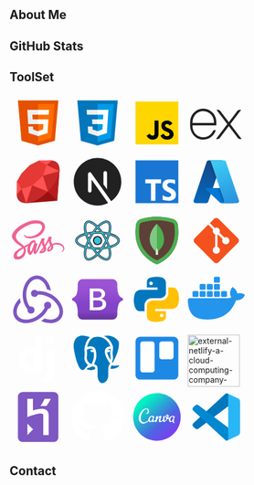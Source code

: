 
## About Me

## GitHub Stats

## ToolSet
<svg xmlns="http://www.w3.org/2000/svg" x="0px" y="0px" width="100" height="100" viewBox="0 0 48 48">
<path fill="#E65100" d="M41,5H7l3,34l14,4l14-4L41,5L41,5z"></path><path fill="#FF6D00" d="M24 8L24 39.9 35.2 36.7 37.7 8z"></path><path fill="#FFF" d="M24,25v-4h8.6l-0.7,11.5L24,35.1v-4.2l4.1-1.4l0.3-4.5H24z M32.9,17l0.3-4H24v4H32.9z"></path><path fill="#EEE" d="M24,30.9v4.2l-7.9-2.6L15.7,27h4l0.2,2.5L24,30.9z M19.1,17H24v-4h-9.1l0.7,12H24v-4h-4.6L19.1,17z"></path>
</svg>
<svg xmlns="http://www.w3.org/2000/svg" x="0px" y="0px" width="100" height="100" viewBox="0 0 48 48">
<path fill="#0277BD" d="M41,5H7l3,34l14,4l14-4L41,5L41,5z"></path><path fill="#039BE5" d="M24 8L24 39.9 35.2 36.7 37.7 8z"></path><path fill="#FFF" d="M33.1 13L24 13 24 17 28.9 17 28.6 21 24 21 24 25 28.4 25 28.1 29.5 24 30.9 24 35.1 31.9 32.5 32.6 21 32.6 21z"></path><path fill="#EEE" d="M24,13v4h-8.9l-0.3-4H24z M19.4,21l0.2,4H24v-4H19.4z M19.8,27h-4l0.3,5.5l7.9,2.6v-4.2l-4.1-1.4L19.8,27z"></path>
</svg>
<svg xmlns="http://www.w3.org/2000/svg" x="0px" y="0px" width="100" height="100" viewBox="0 0 48 48">
<path fill="#ffd600" d="M6,42V6h36v36H6z"></path><path fill="#000001" d="M29.538 32.947c.692 1.124 1.444 2.201 3.037 2.201 1.338 0 2.04-.665 2.04-1.585 0-1.101-.726-1.492-2.198-2.133l-.807-.344c-2.329-.988-3.878-2.226-3.878-4.841 0-2.41 1.845-4.244 4.728-4.244 2.053 0 3.528.711 4.592 2.573l-2.514 1.607c-.553-.988-1.151-1.377-2.078-1.377-.946 0-1.545.597-1.545 1.377 0 .964.6 1.354 1.985 1.951l.807.344C36.452 29.645 38 30.839 38 33.523 38 36.415 35.716 38 32.65 38c-2.999 0-4.702-1.505-5.65-3.368L29.538 32.947zM17.952 33.029c.506.906 1.275 1.603 2.381 1.603 1.058 0 1.667-.418 1.667-2.043V22h3.333v11.101c0 3.367-1.953 4.899-4.805 4.899-2.577 0-4.437-1.746-5.195-3.368L17.952 33.029z"></path>
</svg>
<svg xmlns="http://www.w3.org/2000/svg" x="0px" y="0px" width="100" height="100" viewBox="0 0 48 48">
<path fill="#212121" d="M23.697,37.56h1.18c0.84,0,1.631-0.392,2.139-1.061l7.485-9.847l7.485,9.847	c0.508,0.668,1.299,1.061,2.139,1.061h1.18L35.756,25l9.121-12h-1.18c-0.84,0-1.631,0.392-2.139,1.061L34.5,23.347l-7.059-9.287	C26.933,13.392,26.142,13,25.302,13h-1.18l9.121,12L23.697,37.56z"></path><path fill="#212121" d="M24,26v-3c0-6.675-5.945-11.961-12.829-10.852C5.812,13.011,2,17.857,2,23.284L2,24v2v0.142	c0,6.553,4.777,11.786,10.868,11.858c5.092,0.06,9.389-3.344,10.707-7.999h-1.028c-0.62,0-1.182,0.355-1.451,0.913	c-1.739,3.595-5.789,5.862-10.228,4.842C6.776,34.815,4,30.981,4,26.783V26H24z M4,23.71c0-4.708,2.804-8.557,6.924-9.478	C16.798,12.92,22,17.352,22,23v1H4V23.71z"></path>
</svg>
<svg xmlns="http://www.w3.org/2000/svg" x="0px" y="0px" width="100" height="100" viewBox="0 0 48 48">
<path fill="#9B1010" d="M42 14L40 40 14 42z"></path><path fill="#B71C1C" d="M28 28L40 40 42 14z"></path><path fill="#C62828" d="M24 12.336A22.621 11.664 0 1 0 24 35.664A22.621 11.664 0 1 0 24 12.336Z" transform="rotate(-45.001 24 24)"></path><path fill="#E53935" d="M10 17L17 10 25 6 31 10 28 19 19 27 10 30 6 24z"></path><path fill="#FF5252" d="M31,10l-6-4h11L31,10z M42,15l-11-5l-3,9L42,15z M19,27l13.235,5.235L28,19L19,27z M10,30l4,12l5-15L10,30z M6,24v11l4-5L6,24z"></path>
</svg>
<svg xmlns="http://www.w3.org/2000/svg" x="0px" y="0px" width="100" height="100" viewBox="0 0 48 48">
<path fill="#212121" d="M18.974,31.5c0,0.828-0.671,1.5-1.5,1.5s-1.5-0.672-1.5-1.5v-14c0-0.653,0.423-1.231,1.045-1.43 c0.625-0.198,1.302,0.03,1.679,0.563l16.777,23.704C40.617,36.709,44,30.735,44,24c0-11-9-20-20-20S4,13,4,24s9,20,20,20 c3.192,0,6.206-0.777,8.89-2.122L18.974,22.216V31.5z M28.974,16.5c0-0.828,0.671-1.5,1.5-1.5s1.5,0.672,1.5,1.5v13.84l-3-4.227 V16.5z"></path>
</svg>
<svg xmlns="http://www.w3.org/2000/svg" x="0px" y="0px" width="100" height="100" viewBox="0 0 48 48">
<rect width="36" height="36" x="6" y="6" fill="#1976d2"></rect><polygon fill="#fff" points="27.49,22 14.227,22 14.227,25.264 18.984,25.264 18.984,40 22.753,40 22.753,25.264 27.49,25.264"></polygon><path fill="#fff" d="M39.194,26.084c0,0-1.787-1.192-3.807-1.192s-2.747,0.96-2.747,1.986 c0,2.648,7.381,2.383,7.381,7.712c0,8.209-11.254,4.568-11.254,4.568V35.22c0,0,2.152,1.622,4.733,1.622s2.483-1.688,2.483-1.92 c0-2.449-7.315-2.449-7.315-7.878c0-7.381,10.658-4.469,10.658-4.469L39.194,26.084z"></path>
</svg>
<svg xmlns="http://www.w3.org/2000/svg" x="0px" y="0px" width="100" height="100" viewBox="0 0 48 48">
<linearGradient id="k8yl7~hDat~FaoWq8WjN6a_VLKafOkk3sBX_gr1" x1="-1254.397" x2="-1261.911" y1="877.268" y2="899.466" gradientTransform="translate(1981.75 -1362.063) scale(1.5625)" gradientUnits="userSpaceOnUse"><stop offset="0" stop-color="#114a8b"></stop><stop offset="1" stop-color="#0669bc"></stop></linearGradient><path fill="url(#k8yl7~hDat~FaoWq8WjN6a_VLKafOkk3sBX_gr1)" d="M17.634,6h11.305L17.203,40.773c-0.247,0.733-0.934,1.226-1.708,1.226H6.697 c-0.994,0-1.8-0.806-1.8-1.8c0-0.196,0.032-0.39,0.094-0.576L15.926,7.227C16.173,6.494,16.86,6,17.634,6L17.634,6z"></path><path fill="#0078d4" d="M34.062,29.324H16.135c-0.458-0.001-0.83,0.371-0.831,0.829c0,0.231,0.095,0.451,0.264,0.608 l11.52,10.752C27.423,41.826,27.865,42,28.324,42h10.151L34.062,29.324z"></path><linearGradient id="k8yl7~hDat~FaoWq8WjN6b_VLKafOkk3sBX_gr2" x1="-1252.05" x2="-1253.788" y1="887.612" y2="888.2" gradientTransform="translate(1981.75 -1362.063) scale(1.5625)" gradientUnits="userSpaceOnUse"><stop offset="0" stop-opacity=".3"></stop><stop offset=".071" stop-opacity=".2"></stop><stop offset=".321" stop-opacity=".1"></stop><stop offset=".623" stop-opacity=".05"></stop><stop offset="1" stop-opacity="0"></stop></linearGradient><path fill="url(#k8yl7~hDat~FaoWq8WjN6b_VLKafOkk3sBX_gr2)" d="M17.634,6c-0.783-0.003-1.476,0.504-1.712,1.25L5.005,39.595 c-0.335,0.934,0.151,1.964,1.085,2.299C6.286,41.964,6.493,42,6.702,42h9.026c0.684-0.122,1.25-0.603,1.481-1.259l2.177-6.416 l7.776,7.253c0.326,0.27,0.735,0.419,1.158,0.422h10.114l-4.436-12.676l-12.931,0.003L28.98,6H17.634z"></path><linearGradient id="k8yl7~hDat~FaoWq8WjN6c_VLKafOkk3sBX_gr3" x1="-1252.952" x2="-1244.704" y1="876.6" y2="898.575" gradientTransform="translate(1981.75 -1362.063) scale(1.5625)" gradientUnits="userSpaceOnUse"><stop offset="0" stop-color="#3ccbf4"></stop><stop offset="1" stop-color="#2892df"></stop></linearGradient><path fill="url(#k8yl7~hDat~FaoWq8WjN6c_VLKafOkk3sBX_gr3)" d="M32.074,7.225C31.827,6.493,31.141,6,30.368,6h-12.6c0.772,0,1.459,0.493,1.705,1.224 l10.935,32.399c0.318,0.942-0.188,1.963-1.13,2.281C29.093,41.968,28.899,42,28.703,42h12.6c0.994,0,1.8-0.806,1.8-1.801 c0-0.196-0.032-0.39-0.095-0.575L32.074,7.225z"></path>
</svg>
<svg xmlns="http://www.w3.org/2000/svg" x="0px" y="0px" width="100" height="100" viewBox="0 0 48 48">
<path fill="#f06292" d="M39.867,25.956c-1.538,0.008-2.87,0.377-3.986,0.928c-0.408-0.815-0.822-1.532-0.891-2.065	c-0.081-0.622-0.175-0.994-0.077-1.735c0.098-0.741,0.527-1.791,0.521-1.87c-0.006-0.079-0.096-0.456-0.983-0.463	c-0.887-0.006-1.646,0.171-1.735,0.405c-0.089,0.234-0.26,0.761-0.366,1.311c-0.155,0.804-1.771,3.673-2.688,5.173	c-0.3-0.586-0.555-1.102-0.608-1.51c-0.081-0.622-0.175-0.994-0.077-1.735c0.098-0.741,0.527-1.791,0.521-1.87	c-0.006-0.079-0.096-0.456-0.983-0.463c-0.887-0.006-1.646,0.171-1.735,0.405c-0.089,0.234-0.185,0.781-0.366,1.311	c-0.182,0.529-2.329,5.314-2.892,6.555c-0.287,0.632-0.536,1.14-0.712,1.486c-0.001-0.001-0.001-0.002-0.001-0.002	s-0.011,0.023-0.029,0.062c-0.151,0.295-0.24,0.458-0.24,0.458s0.001,0.002,0.003,0.006c-0.12,0.217-0.248,0.418-0.311,0.418	c-0.044,0-0.133-0.577,0.019-1.369c0.32-1.66,1.087-4.248,1.08-4.338c-0.004-0.046,0.143-0.497-0.501-0.733	c-0.626-0.229-0.849,0.153-0.906,0.154c-0.055,0.001-0.096,0.135-0.096,0.135s0.697-2.911-1.33-2.911	c-1.268,0-3.024,1.387-3.889,2.644c-0.546,0.298-1.715,0.936-2.954,1.617c-0.476,0.262-0.962,0.529-1.423,0.783	c-0.031-0.035-0.063-0.069-0.095-0.104c-2.459-2.623-7.003-4.478-6.811-8.005c0.07-1.282,0.516-4.658,8.733-8.752	c6.731-3.354,12.12-2.431,13.051-0.386c1.33,2.923-2.88,8.354-9.87,9.138c-2.663,0.299-4.066-0.734-4.415-1.118	c-0.367-0.405-0.422-0.423-0.559-0.347c-0.223,0.124-0.082,0.481,0,0.694c0.209,0.543,1.065,1.506,2.525,1.986	c1.285,0.422,4.412,0.653,8.193-0.81c4.236-1.638,7.543-6.196,6.571-10.005c-0.988-3.874-7.412-5.148-13.492-2.988	C12.44,9.332,8.523,11.35,5.706,13.984c-3.349,3.132-3.883,5.859-3.663,6.998c0.782,4.048,6.361,6.684,8.595,8.637	c-0.11,0.061-0.214,0.118-0.308,0.17c-1.12,0.554-5.373,2.78-6.437,5.131c-1.207,2.667,0.192,4.581,1.118,4.839	c2.869,0.798,5.813-0.638,7.396-2.998c1.582-2.359,1.389-5.432,0.663-6.834c-0.009-0.017-0.019-0.034-0.028-0.052	c0.289-0.171,0.584-0.345,0.876-0.517c0.57-0.335,1.13-0.647,1.615-0.911c-0.272,0.744-0.471,1.637-0.574,2.926	c-0.122,1.514,0.499,3.471,1.311,4.241c0.358,0.339,0.788,0.347,1.06,0.347c0.945,0,1.376-0.786,1.851-1.716	c0.582-1.14,1.099-2.468,1.099-2.468s-0.648,3.586,1.118,3.586c0.644,0,1.291-0.835,1.58-1.26c0.001,0.005,0.001,0.007,0.001,0.007	s0.017-0.028,0.05-0.083c0.067-0.102,0.105-0.167,0.105-0.167s0.001-0.007,0.003-0.019c0.259-0.449,0.833-1.473,1.693-3.162	c1.112-2.182,2.178-4.916,2.178-4.916s0.099,0.668,0.424,1.774c0.191,0.65,0.597,1.369,0.918,2.059	c-0.258,0.358-0.416,0.563-0.416,0.563s0.001,0.004,0.004,0.011c-0.206,0.274-0.437,0.569-0.679,0.857	c-0.878,1.045-1.923,2.239-2.063,2.583c-0.165,0.406-0.126,0.704,0.193,0.945c0.233,0.175,0.647,0.203,1.08,0.174	c0.789-0.053,1.343-0.249,1.617-0.368c0.427-0.151,0.924-0.388,1.39-0.731c0.861-0.633,1.38-1.538,1.33-2.738	c-0.028-0.661-0.238-1.316-0.505-1.934c0.078-0.112,0.156-0.226,0.235-0.34c1.357-1.984,2.41-4.164,2.41-4.164	s0.099,0.668,0.424,1.774c0.164,0.559,0.489,1.17,0.781,1.768c-1.276,1.037-2.067,2.242-2.342,3.032	c-0.508,1.462-0.11,2.124,0.636,2.275c0.338,0.068,0.816-0.087,1.175-0.239c0.447-0.148,0.984-0.395,1.486-0.764	c0.861-0.633,1.689-1.519,1.639-2.718c-0.023-0.546-0.171-1.088-0.372-1.608c1.082-0.451,2.482-0.701,4.266-0.493	c3.827,0.447,4.577,2.836,4.434,3.836c-0.144,1-0.946,1.55-1.215,1.716c-0.268,0.166-0.35,0.224-0.328,0.347	c0.033,0.179,0.157,0.173,0.386,0.134c0.315-0.053,2.009-0.813,2.082-2.659C46.089,28.509,43.844,25.935,39.867,25.956z M10.37,35.9	c-1.268,1.383-3.038,1.905-3.798,1.465c-0.82-0.475-0.495-2.511,1.06-3.979c0.948-0.894,2.172-1.718,2.984-2.225	c0.185-0.111,0.456-0.274,0.786-0.472c0.055-0.031,0.086-0.048,0.086-0.048l-0.001-0.002c0.064-0.038,0.129-0.077,0.196-0.118	C12.25,32.61,11.701,34.449,10.37,35.9z M19.605,29.623c-0.441,1.076-1.365,3.83-1.928,3.682c-0.483-0.127-0.777-2.22-0.096-4.28	c0.342-1.037,1.074-2.276,1.504-2.757c0.692-0.774,1.454-1.027,1.639-0.713C20.959,25.955,19.882,28.948,19.605,29.623z M27.234,33.263c-0.187,0.098-0.359,0.159-0.438,0.112c-0.059-0.035,0.077-0.164,0.077-0.164s0.954-1.027,1.33-1.494	c0.219-0.272,0.472-0.595,0.748-0.955c0.002,0.036,0.003,0.072,0.003,0.107C28.952,32.099,27.764,32.929,27.234,33.263z M33.111,31.923c-0.14-0.099-0.116-0.42,0.343-1.421c0.18-0.393,0.592-1.054,1.306-1.686c0.083,0.26,0.133,0.509,0.132,0.741	C34.883,31.105,33.779,31.683,33.111,31.923z"></path>
</svg>
<svg xmlns="http://www.w3.org/2000/svg" x="0px" y="0px" width="100" height="100" viewBox="0 0 100 100">
<circle cx="50" cy="50" r="7" fill="#39c1d7"></circle><path fill="#1f212b" d="M50,58c-4.411,0-8-3.589-8-8s3.589-8,8-8s8,3.589,8,8S54.411,58,50,58z M50,44c-3.309,0-6,2.691-6,6	s2.691,6,6,6s6-2.691,6-6S53.309,44,50,44z"></path><path fill="#39c1d7" d="M88.5,50c0-5.376-6.474-10.029-16.518-12.798c2.582-10.096,1.787-18.035-2.827-20.729	c-1.82-1.063-4.028-1.257-6.562-0.579C58.775,16.916,54.4,19.904,50,24.293c-4.4-4.389-8.775-7.376-12.593-8.399	c-2.534-0.679-4.742-0.484-6.562,0.579c-4.614,2.694-5.409,10.632-2.827,20.729C17.974,39.971,11.5,44.624,11.5,50	s6.474,10.029,16.518,12.799c-2.582,10.096-1.787,18.035,2.827,20.729c1.112,0.649,2.368,0.976,3.756,0.975	c0.883,0,1.82-0.132,2.806-0.396c3.818-1.023,8.193-4.01,12.593-8.399c4.4,4.389,8.775,7.376,12.593,8.399	c0.986,0.264,1.923,0.396,2.806,0.396c1.388,0,2.644-0.325,3.756-0.975c4.614-2.694,5.408-10.633,2.827-20.729	C82.026,60.029,88.5,55.376,88.5,50z M63.369,18.791c0.725-0.193,1.397-0.291,2.016-0.291c0.86,0,1.616,0.188,2.257,0.563	c3.092,1.806,3.723,8.42,1.42,17.411c-3.173-0.714-6.635-1.251-10.314-1.583c-2.159-3.113-4.405-5.947-6.668-8.429	C56.098,22.435,60.04,19.683,63.369,18.791z M60.755,56.299c-1.179,2.066-2.42,4.045-3.693,5.939C54.802,62.407,52.446,62.5,50,62.5	s-4.802-0.093-7.061-0.262c-1.273-1.894-2.514-3.873-3.693-5.939c-1.219-2.136-2.313-4.24-3.293-6.298	c0.98-2.058,2.074-4.162,3.293-6.299c1.18-2.067,2.42-4.046,3.694-5.94C45.199,37.593,47.554,37.5,50,37.5s4.801,0.093,7.061,0.262	c1.273,1.894,2.514,3.874,3.694,5.94c1.219,2.136,2.313,4.24,3.293,6.299C63.068,52.059,61.974,54.163,60.755,56.299z M65.644,53.545c1.041,2.461,1.901,4.83,2.597,7.082c-2.275,0.507-4.731,0.93-7.354,1.243c0.842-1.326,1.672-2.682,2.473-4.085	C64.171,56.366,64.928,54.951,65.644,53.545z M50,71.357c-1.636-1.809-3.269-3.812-4.864-5.979C46.728,65.455,48.348,65.5,50,65.5	s3.272-0.045,4.864-0.122C53.269,67.544,51.636,69.547,50,71.357z M39.112,61.87c-2.622-0.313-5.079-0.736-7.354-1.243	c0.696-2.252,1.556-4.622,2.597-7.082c0.716,1.406,1.474,2.821,2.284,4.24C37.441,59.189,38.27,60.545,39.112,61.87z M34.356,46.456	c-1.041-2.461-1.902-4.831-2.597-7.084c2.275-0.507,4.732-0.93,7.355-1.243c-0.843,1.326-1.672,2.683-2.473,4.086	C35.829,43.635,35.072,45.05,34.356,46.456z M50,28.644c1.636,1.809,3.269,3.812,4.864,5.979C53.272,34.545,51.652,34.5,50,34.5	s-3.272,0.045-4.864,0.122C46.731,32.456,48.364,30.453,50,28.644z M63.36,42.216c-0.801-1.404-1.631-2.76-2.473-4.086	c2.623,0.313,5.079,0.736,7.355,1.243c-0.696,2.253-1.556,4.622-2.597,7.084C64.928,45.05,64.171,43.635,63.36,42.216z M32.358,19.063C33,18.688,33.754,18.5,34.615,18.5c0.618,0,1.292,0.098,2.016,0.291c3.329,0.892,7.271,3.643,11.289,7.67	c-2.263,2.482-4.509,5.317-6.668,8.429c-3.679,0.332-7.142,0.869-10.314,1.583C28.635,27.482,29.266,20.868,32.358,19.063z M14.5,50	c0-3.596,5.401-7.44,14.335-9.901c0.969,3.159,2.241,6.486,3.806,9.901c-1.565,3.415-2.837,6.742-3.806,9.901	C19.901,57.44,14.5,53.596,14.5,50z M36.631,81.209c-1.733,0.462-3.17,0.371-4.273-0.271c-3.092-1.806-3.722-8.42-1.42-17.411	c3.172,0.714,6.635,1.251,10.313,1.583c2.159,3.113,4.405,5.947,6.668,8.43C43.902,77.566,39.96,80.317,36.631,81.209z M67.642,80.938c-1.103,0.644-2.539,0.734-4.273,0.271c-3.329-0.892-7.271-3.643-11.289-7.67c2.263-2.482,4.509-5.317,6.668-8.43	c3.679-0.332,7.141-0.869,10.313-1.583C71.365,72.518,70.734,79.132,67.642,80.938z M71.165,59.901	c-0.969-3.159-2.241-6.486-3.806-9.901c1.565-3.415,2.837-6.743,3.806-9.901C80.099,42.56,85.5,46.404,85.5,50	S80.099,57.44,71.165,59.901z"></path><path fill="#1f212b" d="M34.595,85.002c-1.471,0-2.817-0.351-4.001-1.043c-4.632-2.705-5.783-10.276-3.178-20.811	C16.975,60.179,11,55.4,11,50s5.975-10.179,16.415-13.148c-2.604-10.535-1.453-18.106,3.179-20.811	c1.938-1.134,4.273-1.346,6.943-0.63c3.718,0.996,8.02,3.82,12.463,8.179c4.444-4.359,8.746-7.183,12.463-8.179	c2.669-0.714,5.005-0.502,6.944,0.63c4.631,2.705,5.782,10.276,3.178,20.811C83.025,39.821,89,44.6,89,50	s-5.975,10.179-16.415,13.148c2.604,10.535,1.454,18.105-3.178,20.811c-1.927,1.125-4.286,1.342-6.943,0.63	c-3.719-0.996-8.021-3.82-12.464-8.178c-4.443,4.358-8.745,7.183-12.463,8.178c-1.023,0.274-2.011,0.413-2.936,0.413	C34.599,85.002,34.597,85.002,34.595,85.002z M34.604,15.999c-1.301,0-2.474,0.302-3.507,0.906	c-4.224,2.467-5.194,10.008-2.595,20.173c0.067,0.264-0.089,0.534-0.352,0.606C18.038,40.472,12,45.077,12,50	s6.038,9.528,16.151,12.316c0.263,0.072,0.419,0.342,0.352,0.606c-2.6,10.165-1.63,17.707,2.594,20.173	c1.03,0.601,2.207,0.906,3.498,0.906c0.002,0,0.004,0,0.006,0c0.838,0,1.738-0.127,2.677-0.378c3.647-0.977,7.925-3.836,12.369-8.27	c0.195-0.194,0.511-0.194,0.706,0c4.444,4.433,8.722,7.292,12.369,8.27c2.394,0.639,4.485,0.461,6.181-0.528	c4.224-2.467,5.194-10.008,2.594-20.173c-0.067-0.264,0.089-0.534,0.352-0.606C81.962,59.528,88,54.923,88,50	s-6.038-9.528-16.151-12.316c-0.263-0.072-0.419-0.342-0.352-0.606c2.599-10.165,1.629-17.707-2.595-20.173	c-1.699-0.993-3.779-1.17-6.181-0.528c-3.647,0.977-7.924,3.836-12.369,8.27c-0.195,0.194-0.511,0.194-0.706,0	c-4.445-4.434-8.722-7.293-12.369-8.27C36.336,16.125,35.444,15.999,34.604,15.999z M65.386,81.999	c-0.663,0-1.379-0.102-2.146-0.307c-3.331-0.893-7.312-3.589-11.514-7.8c-0.188-0.189-0.195-0.493-0.016-0.69	c2.265-2.484,4.494-5.303,6.627-8.378c0.084-0.122,0.218-0.2,0.366-0.213c3.612-0.326,7.06-0.855,10.249-1.573	c0.261-0.059,0.527,0.101,0.594,0.364c2.336,9.123,1.703,16.008-1.652,17.967l0,0C67.175,81.789,66.336,81.999,65.386,81.999z M52.771,73.521c3.951,3.894,7.653,6.381,10.727,7.205c1.599,0.427,2.909,0.353,3.892-0.22l0,0	c2.855-1.668,3.357-8.073,1.306-16.387c-3.028,0.659-6.277,1.152-9.67,1.467C57.01,68.478,54.908,71.144,52.771,73.521z M34.614,81.999c-0.95,0-1.789-0.21-2.508-0.629c-3.355-1.96-3.989-8.845-1.652-17.968c0.067-0.262,0.333-0.419,0.594-0.364	c3.188,0.718,6.636,1.247,10.249,1.573c0.147,0.013,0.282,0.091,0.366,0.213c2.133,3.075,4.362,5.894,6.627,8.378	c0.18,0.197,0.173,0.501-0.016,0.69c-4.202,4.21-8.183,6.907-11.513,7.8h0C35.993,81.896,35.276,81.999,34.614,81.999z M31.304,64.119c-2.051,8.313-1.549,14.719,1.306,16.387c0.982,0.572,2.292,0.647,3.892,0.22l0,0	c3.074-0.824,6.776-3.312,10.727-7.205c-2.136-2.377-4.238-5.043-6.254-7.935C37.582,65.271,34.332,64.778,31.304,64.119z M50,71.856c-0.141,0-0.276-0.06-0.371-0.165c-1.663-1.839-3.31-3.864-4.896-6.018c-0.114-0.155-0.129-0.363-0.038-0.533	c0.091-0.17,0.261-0.274,0.465-0.263c3.306,0.161,6.374,0.161,9.68,0c0.2-0.012,0.374,0.093,0.465,0.263	c0.091,0.17,0.077,0.377-0.038,0.533c-1.586,2.153-3.233,4.178-4.896,6.018C50.276,71.796,50.141,71.856,50,71.856z M46.167,65.924	c1.251,1.655,2.537,3.226,3.833,4.684c1.297-1.458,2.582-3.028,3.833-4.684C51.221,66.024,48.779,66.024,46.167,65.924z M50,63	c-2.369,0-4.757-0.088-7.099-0.263c-0.153-0.011-0.292-0.092-0.378-0.22c-1.337-1.989-2.586-3.998-3.712-5.97	c-1.18-2.068-2.294-4.198-3.31-6.332c-0.065-0.136-0.065-0.294,0-0.43c1.016-2.134,2.13-4.264,3.31-6.332	c1.125-1.97,2.374-3.979,3.713-5.971c0.085-0.127,0.225-0.208,0.378-0.22c4.684-0.35,9.513-0.35,14.196,0	c0.153,0.011,0.292,0.092,0.378,0.22c1.339,1.992,2.588,4.001,3.713,5.971c1.18,2.068,2.294,4.198,3.31,6.332	c0.065,0.136,0.065,0.294,0,0.43c-1.016,2.134-2.13,4.264-3.31,6.332l0,0c-1.126,1.972-2.375,3.981-3.712,5.97	c-0.085,0.127-0.225,0.208-0.378,0.22C54.757,62.912,52.369,63,50,63z M43.218,61.757c4.479,0.322,9.085,0.322,13.563,0	c1.273-1.903,2.463-3.822,3.539-5.707c1.128-1.977,2.195-4.011,3.173-6.05c-0.978-2.039-2.045-4.074-3.173-6.05	c-1.075-1.883-2.265-3.802-3.54-5.708c-4.479-0.322-9.084-0.322-13.563,0c-1.274,1.906-2.465,3.825-3.54,5.708	c-1.128,1.977-2.195,4.011-3.173,6.05c0.978,2.039,2.045,4.074,3.173,6.05C40.755,57.936,41.945,59.854,43.218,61.757z M60.888,62.371c-0.17,0-0.331-0.087-0.423-0.233c-0.103-0.164-0.102-0.372,0.001-0.535c0.928-1.461,1.733-2.791,2.46-4.065	c0.764-1.338,1.528-2.758,2.273-4.219c0.088-0.173,0.273-0.276,0.463-0.272c0.194,0.007,0.367,0.125,0.443,0.305	c1.015,2.399,1.894,4.798,2.614,7.129c0.042,0.133,0.025,0.278-0.045,0.398c-0.07,0.121-0.188,0.207-0.324,0.237	c-2.35,0.525-4.841,0.946-7.403,1.252C60.927,62.37,60.907,62.371,60.888,62.371z M65.596,54.731	c-0.594,1.138-1.198,2.245-1.801,3.302c-0.583,1.022-1.216,2.079-1.92,3.209c1.97-0.262,3.89-0.593,5.727-0.987	C67.025,58.441,66.353,56.59,65.596,54.731z M39.112,62.371c-0.02,0-0.04-0.001-0.06-0.003C36.491,62.061,34,61.64,31.65,61.115	c-0.136-0.03-0.253-0.116-0.324-0.237c-0.07-0.121-0.086-0.265-0.045-0.398c0.72-2.332,1.599-4.73,2.614-7.129	c0.076-0.179,0.249-0.298,0.443-0.305c0.182-0.019,0.375,0.099,0.463,0.272c0.745,1.461,1.509,2.881,2.273,4.219	c0.728,1.274,1.533,2.604,2.46,4.065c0.104,0.163,0.104,0.371,0.001,0.535C39.443,62.284,39.283,62.371,39.112,62.371z M32.399,60.255c1.837,0.394,3.757,0.725,5.727,0.987c-0.705-1.13-1.337-2.187-1.92-3.209c-0.604-1.057-1.207-2.165-1.801-3.302	C33.647,56.59,32.975,58.441,32.399,60.255z M71.165,60.401c-0.215,0-0.412-0.139-0.478-0.354c-0.975-3.179-2.248-6.489-3.782-9.838	c-0.061-0.132-0.061-0.285,0-0.417c1.534-3.349,2.807-6.66,3.783-9.84c0.08-0.259,0.354-0.404,0.611-0.335	C80.367,42.116,86,46.094,86,50s-5.634,7.884-14.703,10.383C71.253,60.395,71.208,60.401,71.165,60.401z M67.909,50	c1.436,3.155,2.643,6.277,3.589,9.288C79.717,56.945,85,53.322,85,50s-5.283-6.945-13.502-9.288	C70.551,43.724,69.344,46.846,67.909,50z M28.835,60.401c-0.044,0-0.088-0.006-0.133-0.018C19.634,57.884,14,53.906,14,50	s5.633-7.884,14.702-10.383c0.258-0.069,0.531,0.076,0.611,0.335c0.976,3.18,2.249,6.491,3.783,9.84	c0.061,0.132,0.061,0.284,0,0.417c-1.535,3.35-2.807,6.66-3.782,9.838C29.248,60.262,29.05,60.401,28.835,60.401z M28.502,40.712	C20.283,43.055,15,46.678,15,50s5.283,6.945,13.502,9.288c0.947-3.011,2.153-6.132,3.589-9.288	C30.656,46.846,29.449,43.724,28.502,40.712z M65.645,46.957c-0.188,0-0.36-0.105-0.446-0.273c-0.757-1.488-1.501-2.869-2.272-4.22	l0,0c-0.726-1.272-1.531-2.602-2.461-4.066c-0.104-0.163-0.104-0.371-0.001-0.535c0.103-0.163,0.287-0.253,0.483-0.23	c2.563,0.307,5.054,0.728,7.404,1.252c0.136,0.03,0.253,0.116,0.324,0.237c0.07,0.121,0.086,0.265,0.045,0.398	c-0.721,2.336-1.601,4.735-2.614,7.131c-0.076,0.179-0.249,0.298-0.443,0.305C65.656,46.957,65.65,46.957,65.645,46.957z M63.794,41.968c0.611,1.07,1.205,2.158,1.801,3.302c0.756-1.856,1.428-3.709,2.005-5.525c-1.837-0.394-3.757-0.725-5.728-0.987	C62.58,39.89,63.212,40.947,63.794,41.968L63.794,41.968z M34.355,46.957c-0.006,0-0.012,0-0.018,0	c-0.194-0.007-0.367-0.125-0.443-0.305c-1.013-2.396-1.893-4.795-2.614-7.131c-0.042-0.133-0.025-0.278,0.045-0.398	c0.07-0.121,0.188-0.207,0.324-0.237c2.35-0.525,4.841-0.946,7.404-1.252c0.195-0.02,0.38,0.067,0.483,0.23	c0.103,0.164,0.102,0.372-0.001,0.535c-0.93,1.464-1.735,2.794-2.461,4.066c-0.771,1.351-1.515,2.731-2.272,4.22	C34.715,46.852,34.543,46.957,34.355,46.957z M32.399,39.745c0.577,1.816,1.25,3.669,2.005,5.525	c0.597-1.144,1.19-2.232,1.801-3.302c0.583-1.021,1.215-2.078,1.921-3.21C36.156,39.02,34.236,39.351,32.399,39.745z M69.063,36.974	c-0.037,0-0.073-0.004-0.11-0.012c-3.188-0.718-6.637-1.247-10.25-1.573c-0.147-0.013-0.282-0.091-0.366-0.213	c-2.133-3.076-4.363-5.894-6.627-8.377c-0.18-0.197-0.173-0.501,0.016-0.69c4.201-4.21,8.183-6.908,11.514-7.8h0	c1.869-0.5,3.438-0.387,4.654,0.322c3.355,1.96,3.989,8.845,1.653,17.968C69.489,36.823,69.287,36.974,69.063,36.974z M59.025,34.414c3.393,0.315,6.643,0.808,9.671,1.467c2.051-8.313,1.549-14.719-1.307-16.387c-0.979-0.571-2.291-0.646-3.891-0.22	c-3.074,0.824-6.777,3.312-10.728,7.206C54.907,28.855,57.009,31.521,59.025,34.414z M30.937,36.974	c-0.224,0-0.426-0.151-0.484-0.376c-2.336-9.123-1.703-16.007,1.652-17.967c0,0,0,0,0.001,0c1.216-0.709,2.787-0.822,4.653-0.322	c3.332,0.893,7.313,3.59,11.514,7.8c0.188,0.189,0.195,0.493,0.016,0.69c-2.264,2.483-4.494,5.302-6.627,8.377	c-0.084,0.122-0.218,0.2-0.366,0.213c-3.612,0.326-7.061,0.855-10.25,1.573C31.01,36.97,30.974,36.974,30.937,36.974z M32.61,19.494	c-2.855,1.668-3.357,8.074-1.307,16.387c3.028-0.659,6.278-1.152,9.671-1.467c2.017-2.893,4.118-5.559,6.254-7.935	c-3.951-3.894-7.653-6.382-10.728-7.206C34.907,18.848,33.593,18.922,32.61,19.494L32.61,19.494z M54.864,35.122	c-0.008,0-0.016,0-0.024,0c-3.306-0.161-6.373-0.161-9.679,0c-0.206,0.005-0.374-0.094-0.465-0.263	c-0.091-0.17-0.077-0.377,0.038-0.533c1.587-2.155,3.234-4.18,4.896-6.018c0.19-0.209,0.552-0.209,0.742,0	c1.661,1.837,3.308,3.862,4.896,6.018c0.114,0.155,0.129,0.363,0.038,0.533C55.217,35.021,55.047,35.122,54.864,35.122z M50,34	c1.242,0,2.527,0.026,3.833,0.077c-1.252-1.657-2.538-3.228-3.833-4.684c-1.295,1.457-2.581,3.027-3.833,4.684	C47.473,34.026,48.758,34,50,34z"></path>
</svg>
<svg xmlns="http://www.w3.org/2000/svg" x="0px" y="0px" width="100" height="100" viewBox="0 0 48 48">
<path fill="#5d4037" d="M42,17.3C42,37.8,24,44,24,44S6,37.8,6,17.3c0-2.5,0.2-4.6,0.4-6.3c0.3-2.5,2-4.5,4.4-5.1 C13.9,5,18.8,4,24,4s10.1,1,13.3,1.9c2.4,0.6,4.1,2.7,4.4,5.1C41.8,12.7,42,14.9,42,17.3z"></path><path fill="#4caf50" d="M24,7c4.9,0,9.5,1,12.5,1.8c1.2,0.3,2,1.3,2.2,2.6c0.2,1.9,0.3,3.9,0.3,5.9c0,15.6-11.5,21.9-15,23.4 c-3.5-1.6-15-7.9-15-23.4c0-2,0.1-4,0.3-5.9c0.1-1.3,1-2.3,2.2-2.6C14.5,8,19.1,7,24,7 M24,4c-5.2,0-10.1,1-13.3,1.9 C8.4,6.5,6.6,8.6,6.4,11C6.2,12.7,6,14.9,6,17.3C6,37.8,24,44,24,44s18-6.2,18-26.7c0-2.5-0.2-4.6-0.4-6.3c-0.3-2.5-2-4.5-4.4-5.1 C34.1,5,29.2,4,24,4L24,4z"></path><path fill="#dcedc8" d="M23 28H25V36H23z"></path><path fill="#4caf50" d="M24,10c0,0-6,5-6,13c0,5.2,3.3,8.5,5,10l1-3l1,3c1.7-1.5,5-4.8,5-10C30,15,24,10,24,10z"></path><path fill="#81c784" d="M24,10c0,0-6,5-6,13c0,5.2,3.3,8.5,5,10l1-3V10z"></path>
</svg>
<svg xmlns="http://www.w3.org/2000/svg" x="0px" y="0px" width="100" height="100" viewBox="0 0 48 48">
<path fill="#F4511E" d="M42.2,22.1L25.9,5.8C25.4,5.3,24.7,5,24,5c0,0,0,0,0,0c-0.7,0-1.4,0.3-1.9,0.8l-3.5,3.5l4.1,4.1c0.4-0.2,0.8-0.3,1.3-0.3c1.7,0,3,1.3,3,3c0,0.5-0.1,0.9-0.3,1.3l4,4c0.4-0.2,0.8-0.3,1.3-0.3c1.7,0,3,1.3,3,3s-1.3,3-3,3c-1.7,0-3-1.3-3-3c0-0.5,0.1-0.9,0.3-1.3l-4-4c-0.1,0-0.2,0.1-0.3,0.1v10.4c1.2,0.4,2,1.5,2,2.8c0,1.7-1.3,3-3,3s-3-1.3-3-3c0-1.3,0.8-2.4,2-2.8V18.8c-1.2-0.4-2-1.5-2-2.8c0-0.5,0.1-0.9,0.3-1.3l-4.1-4.1L5.8,22.1C5.3,22.6,5,23.3,5,24c0,0.7,0.3,1.4,0.8,1.9l16.3,16.3c0,0,0,0,0,0c0.5,0.5,1.2,0.8,1.9,0.8s1.4-0.3,1.9-0.8l16.3-16.3c0.5-0.5,0.8-1.2,0.8-1.9C43,23.3,42.7,22.6,42.2,22.1z"></path>
</svg>
<svg xmlns="http://www.w3.org/2000/svg" x="0px" y="0px" width="100" height="100" viewBox="0 0 48 48">
<path fill="#7e57c2" d="M23,4c-6.617,0-12,7.27-12,16.205c0,4.834,1.582,9.169,4.078,12.136C15.03,32.554,15,32.773,15,33	c0,1.657,1.343,3,3,3s3-1.343,3-3s-1.343-3-3-3c-0.315,0-0.612,0.062-0.897,0.152C15.206,27.731,14,24.175,14,20.205	C14,12.924,18.037,7,23,7c3.837,0,7.111,3.547,8.404,8.518c1.122,0.346,2.237,0.782,3.33,1.308C33.579,9.508,28.759,4,23,4z"></path><path fill="#7e57c2" d="M35.507,20.084c-3.947-2.392-8.374-3.442-12.182-2.959C22.775,16.444,21.943,16,21,16	c-1.657,0-3,1.343-3,3s1.343,3,3,3c1.272,0,2.353-0.795,2.789-1.912c3.118-0.379,6.812,0.531,10.163,2.563	c6.403,3.881,9.67,10.569,7.282,14.911c-0.827,1.504-2.286,2.572-4.218,3.09c-2.286,0.611-5.007,0.394-7.727-0.528	c-0.839,0.772-1.749,1.498-2.725,2.168c2.552,1.117,5.196,1.704,7.669,1.704c1.24,0,2.438-0.147,3.559-0.447	c2.741-0.733,4.841-2.304,6.071-4.542C47.016,33.276,43.267,24.787,35.507,20.084z"></path><path fill="#7e57c2" d="M35,28.992C35,27.34,33.657,26,32,26s-3,1.34-3,2.992c0,0.669,0.228,1.281,0.6,1.779	c-1.279,2.802-3.744,5.567-7.062,7.578c-3.865,2.344-8.185,3.202-11.555,2.302c-1.932-0.518-3.391-1.586-4.218-3.09	c-1.702-3.094-0.521-7.376,2.61-10.988c-0.323-1.144-0.562-2.34-0.706-3.575c-5.07,4.797-7.109,11.323-4.532,16.009	c1.23,2.238,3.33,3.809,6.071,4.542c1.121,0.3,2.318,0.447,3.559,0.447c3.346,0,7.007-1.068,10.326-3.08	c3.836-2.325,6.683-5.577,8.209-8.962C33.815,31.801,35,30.541,35,28.992z"></path>
</svg>
<svg xmlns="http://www.w3.org/2000/svg" x="0px" y="0px" width="100" height="100" viewBox="0 0 48 48">
<linearGradient id="Q_pn21O5LDDqwJlze0Upoa_g9mmSxx3SwAI_gr1" x1="24" x2="24" y1="41" y2="7" gradientUnits="userSpaceOnUse"><stop offset="0" stop-color="#643499"></stop><stop offset=".011" stop-color="#68369f"></stop><stop offset=".135" stop-color="#773db6"></stop><stop offset=".193" stop-color="#8042c3"></stop><stop offset=".248" stop-color="#8343c8"></stop><stop offset=".388" stop-color="#8444c9"></stop><stop offset=".732" stop-color="#9751d2"></stop><stop offset=".997" stop-color="#9c55d4"></stop><stop offset=".998" stop-color="#9c55d4"></stop><stop offset="1" stop-color="#9c55d4"></stop></linearGradient><path fill="url(#Q_pn21O5LDDqwJlze0Upoa_g9mmSxx3SwAI_gr1)" d="M7.373,11.443C7.293,9.132,9.094,7,11.529,7h24.946c2.435,0,4.236,2.132,4.155,4.443	c-0.077,2.221,0.023,5.097,0.747,7.443c0.681,2.207,1.801,3.652,3.593,3.981c0.206,0.038,0.363,0.205,0.363,0.415v1.438	c0,0.21-0.157,0.377-0.363,0.415c-1.792,0.328-2.912,1.773-3.593,3.981c-0.724,2.345-0.824,5.222-0.747,7.443	C40.71,38.868,38.909,41,36.475,41H11.529c-2.434,0-4.236-2.132-4.155-4.443c0.077-2.221-0.023-5.097-0.747-7.443	c-0.681-2.207-1.804-3.652-3.596-3.981c-0.206-0.038-0.363-0.205-0.363-0.415v-1.438c0-0.21,0.157-0.377,0.363-0.415	c1.792-0.328,2.915-1.773,3.596-3.981C7.35,16.54,7.451,13.664,7.373,11.443z"></path><path fill="#fff" d="M27.073,23.464v-0.028c1.853-0.32,3.299-2.057,3.299-3.97c0-1.352-0.52-2.498-1.504-3.312	c-0.981-0.812-2.357-1.241-3.981-1.241H17.45V33.08h7.475c1.942,0,3.555-0.474,4.663-1.372c1.109-0.899,1.696-2.207,1.696-3.783	C31.283,25.544,29.593,23.756,27.073,23.464z M23.59,22.608h-3.181V17.29h3.784c2.076,0,3.219,0.911,3.219,2.565	C27.413,21.63,26.055,22.608,23.59,22.608z M20.409,24.834h3.759c2.716,0,4.092,0.981,4.092,2.916c0,1.932-1.357,2.953-3.925,2.953	h-3.926V24.834z"></path>
</svg>
<svg xmlns="http://www.w3.org/2000/svg" x="0px" y="0px" width="100" height="100" viewBox="0 0 48 48">
<path fill="#0277BD" d="M24.047,5c-1.555,0.005-2.633,0.142-3.936,0.367c-3.848,0.67-4.549,2.077-4.549,4.67V14h9v2H15.22h-4.35c-2.636,0-4.943,1.242-5.674,4.219c-0.826,3.417-0.863,5.557,0,9.125C5.851,32.005,7.294,34,9.931,34h3.632v-5.104c0-2.966,2.686-5.896,5.764-5.896h7.236c2.523,0,5-1.862,5-4.377v-8.586c0-2.439-1.759-4.263-4.218-4.672C27.406,5.359,25.589,4.994,24.047,5z M19.063,9c0.821,0,1.5,0.677,1.5,1.502c0,0.833-0.679,1.498-1.5,1.498c-0.837,0-1.5-0.664-1.5-1.498C17.563,9.68,18.226,9,19.063,9z"></path><path fill="#FFC107" d="M23.078,43c1.555-0.005,2.633-0.142,3.936-0.367c3.848-0.67,4.549-2.077,4.549-4.67V34h-9v-2h9.343h4.35c2.636,0,4.943-1.242,5.674-4.219c0.826-3.417,0.863-5.557,0-9.125C41.274,15.995,39.831,14,37.194,14h-3.632v5.104c0,2.966-2.686,5.896-5.764,5.896h-7.236c-2.523,0-5,1.862-5,4.377v8.586c0,2.439,1.759,4.263,4.218,4.672C19.719,42.641,21.536,43.006,23.078,43z M28.063,39c-0.821,0-1.5-0.677-1.5-1.502c0-0.833,0.679-1.498,1.5-1.498c0.837,0,1.5,0.664,1.5,1.498C29.563,38.32,28.899,39,28.063,39z"></path>
</svg>
<svg xmlns="http://www.w3.org/2000/svg" x="0px" y="0px" width="100" height="100" viewBox="0 0 48 48">
<path fill="#2395ec" d="M47.527,19.847c-0.13-0.102-1.345-1.007-3.908-1.007c-0.677,0.003-1.352,0.06-2.019,0.171 c-0.496-3.354-3.219-4.93-3.345-5.003l-0.688-0.392l-0.453,0.644c-0.567,0.866-1.068,1.76-1.311,2.763 c-0.459,1.915-0.18,3.713,0.806,5.25C35.417,22.928,33.386,22.986,33,23H1.582c-0.826,0.001-1.496,0.66-1.501,1.474 c-0.037,2.733,0.353,5.553,1.306,8.119c1.089,2.818,2.71,4.894,4.818,6.164C8.567,40.184,12.405,41,16.756,41 c1.965,0.006,3.927-0.169,5.859-0.524c2.686-0.487,5.271-1.413,7.647-2.74c1.958-1.119,3.72-2.542,5.219-4.215 c2.505-2.798,3.997-5.913,5.107-8.682c0.149,0,0.298,0,0.442,0c2.743,0,4.429-1.083,5.359-1.99 c0.618-0.579,1.101-1.284,1.414-2.065L48,20.216L47.527,19.847z"></path><path fill="#2395ec" d="M8,22H5c-0.552,0-1-0.448-1-1v-3c0-0.552,0.448-1,1-1h3c0.552,0,1,0.448,1,1v3 C9,21.552,8.552,22,8,22z"></path><path fill="#2395ec" d="M14,22h-3c-0.552,0-1-0.448-1-1v-3c0-0.552,0.448-1,1-1h3c0.552,0,1,0.448,1,1v3 C15,21.552,14.552,22,14,22z"></path><path fill="#2395ec" d="M20,22h-3c-0.552,0-1-0.448-1-1v-3c0-0.552,0.448-1,1-1h3c0.552,0,1,0.448,1,1v3 C21,21.552,20.552,22,20,22z"></path><path fill="#2395ec" d="M26,22h-3c-0.552,0-1-0.448-1-1v-3c0-0.552,0.448-1,1-1h3c0.552,0,1,0.448,1,1v3 C27,21.552,26.552,22,26,22z"></path><path fill="#2395ec" d="M14,16h-3c-0.552,0-1-0.448-1-1v-3c0-0.552,0.448-1,1-1h3c0.552,0,1,0.448,1,1v3 C15,15.552,14.552,16,14,16z"></path><path fill="#2395ec" d="M20,16h-3c-0.552,0-1-0.448-1-1v-3c0-0.552,0.448-1,1-1h3c0.552,0,1,0.448,1,1v3 C21,15.552,20.552,16,20,16z"></path><path fill="#2395ec" d="M26,16h-3c-0.552,0-1-0.448-1-1v-3c0-0.552,0.448-1,1-1h3c0.552,0,1,0.448,1,1v3 C27,15.552,26.552,16,26,16z"></path><path fill="#2395ec" d="M26,10h-3c-0.552,0-1-0.448-1-1V6c0-0.552,0.448-1,1-1h3c0.552,0,1,0.448,1,1v3 C27,9.552,26.552,10,26,10z"></path><path fill="#2395ec" d="M32,22h-3c-0.552,0-1-0.448-1-1v-3c0-0.552,0.448-1,1-1h3c0.552,0,1,0.448,1,1v3 C33,21.552,32.552,22,32,22z"></path>
</svg>
<svg xmlns="http://www.w3.org/2000/svg" x="0px" y="0px" width="100" height="100" fill="white" viewBox="0 0 32 32">
<path d="M21 4H25V8H21zM25 22.754c0 1.35-.317 5.799-4.242 7.149L17 28c2.806-1.224 4-3.2 4-5.246C21 19.926 21 11 21 11l4 .002C25 11.002 25 19.715 25 22.754zM14 4v6.302c-.469-.191-1.48-.228-1.978-.228C8.273 10.074 5 12.011 5 17c0 5.969 4.504 6.997 7.65 6.997 1.242 0 4-.122 5.35-.513V4H14zM12.609 20.666C10.84 20.666 9 19.863 9 17s1.84-3.469 3.609-3.469c.432 0 .918.081 1.391.189v6.757C13.528 20.584 13.042 20.666 12.609 20.666z"></path>
</svg>
<svg xmlns="http://www.w3.org/2000/svg" x="0px" y="0px" width="100" height="100" viewBox="0 0 48 48">
<path fill="#fff" d="M44.083,29.79c-0.183-0.829-0.935-1.796-2.452-1.796c-0.31,0-0.649,0.039-1.035,0.119c-0.708,0.146-1.311,0.217-1.842,0.241c4.133-7.04,6.816-16.819,4.159-20.214c-3.501-4.473-8.214-5.141-10.711-5.141L31.967,3c-0.929,0.015-1.893,0.129-2.863,0.339l-3.583,0.774C25.033,4.052,24.536,4.009,24.018,4l-0.03,0l-0.016,0l-0.152-0.001c-1.593,0-3.046,0.338-4.341,0.973l-1.251-0.493c-1.72-0.678-4.308-1.485-6.868-1.485c-0.144,0-0.287,0.003-0.431,0.008C8.407,3.093,6.241,4.05,4.664,5.769C2.696,7.915,1.8,11.054,2.003,15.1C2.013,15.309,4.461,36,11.4,36h0.025l0.064-0.001c0.901-0.022,1.76-0.384,2.563-1.077c0.613,0.46,1.406,0.732,2.145,0.84c0.488,0.115,1.366,0.278,2.418,0.278c1.284,0,2.442-0.263,3.44-0.738c-0.001,0.88-0.006,1.994-0.016,3.418l-0.001,0.075l0.005,0.075c0.097,1.419,0.342,2.698,0.711,3.701c1.051,2.859,2.866,4.434,5.111,4.434c0.093,0,0.188-0.003,0.284-0.009c1.846-0.114,3.717-1.151,5.004-2.772c1.393-1.755,1.715-3.607,1.839-5.026L35,39.111v-0.088v-4.079l0.103,0.01l0.436,0.038l0.042,0.004l0.042,0.002c0.124,0.006,0.252,0.008,0.381,0.008c1.507,0,3.362-0.391,4.616-0.974C41.819,33.476,44.559,31.948,44.083,29.79z"></path><path fill="#0277bd" d="M33,34c0-0.205,0.012-0.376,0.018-0.565C33.008,33.184,33,33,33,33s0.012-0.009,0.032-0.022c0.149-2.673,0.886-3.703,1.675-4.29c-0.11-0.153-0.237-0.318-0.356-0.475c-0.333-0.437-0.748-0.979-1.192-1.674l-0.082-0.158c-0.067-0.164-0.229-0.447-0.435-0.819c-1.183-2.14-3.645-6.592-1.96-9.404c0.738-1.232,2.122-1.942,4.121-2.117C33.986,11.718,30.925,6.115,23.985,6c-0.002,0-0.004,0-0.006,0c-6.041-0.098-8.026,5.392-8.672,8.672c0.89-0.377,1.906-0.606,2.836-0.606c0.014,0,0.029,0,0.043,0c2.29,0.017,3.865,1.239,4.323,3.354c0.335,1.552,0.496,2.91,0.492,4.153c-0.01,2.719-0.558,4.149-1.042,5.411l-0.154,0.408c-0.124,0.334-0.255,0.645-0.379,0.937c-0.126,0.298-0.237,0.563-0.318,0.802c0.484,0.11,0.864,0.265,1.125,0.38l0.151,0.066c0.047,0.02,0.094,0.043,0.137,0.069c0.848,0.516,1.376,1.309,1.489,2.233c0.061,0.498,0.051,3.893,0.03,6.855c0.087,1.285,0.305,2.364,0.593,3.146c0.409,1.114,1.431,3.241,3.394,3.119c1.37-0.085,2.687-0.919,3.561-2.019c0.938-1.181,1.284-2.487,1.414-3.958V34z"></path><path fill="#0277bd" d="M15.114 28.917c-1.613-1.683-2.399-3.947-2.104-6.056.285-2.035.124-4.027.037-5.098-.029-.357-.048-.623-.047-.77 0-.008.002-.015.003-.023 0-.004-.002-.007-.002-.011.121-3.021 1.286-7.787 4.493-10.62C15.932 5.724 13.388 4.913 11 5 7.258 5.136 3.636 7.724 4 15c.137 2.73 3.222 19.103 7.44 19 .603-.015 1.229-.402 1.872-1.176 1.017-1.223 2.005-2.332 2.708-3.104C15.705 29.481 15.401 29.217 15.114 28.917zM37.023 14.731c.015.154.002.286-.022.408.031.92-.068 1.813-.169 2.677-.074.636-.15 1.293-.171 1.952-.021.645.07 1.282.166 1.956.225 1.578.459 3.359-.765 5.437.225.296.423.571.581.837 4.61-7.475 6.468-16.361 4.695-18.626C38.655 5.944 34.941 4.952 31.999 5c-.921.015-1.758.139-2.473.294C34.602 7.754 36.863 13.026 37.023 14.731zM41 30.071c-2.665.55-3.947.257-4.569-.126-.1.072-.2.133-.293.19-.372.225-.961.583-1.105 2.782.083.016.156.025.246.044L35.714 33c1.32.06 3.049-.31 4.063-.781C41.962 31.205 43.153 29.627 41 30.071zM22.023 32.119c-.037-.298-.198-.539-.492-.732l-.108-.047C21.062 31.181 20.653 31 20 31h-.004c-.127.01-.253.019-.38.019-.052 0-.103-.007-.155-.009-.474.365-1.148.647-2.816.99-2.98.759-1.221 1.655-.078 1.794 1.106.277 3.735.614 5.481-.809C22.043 32.537 22.035 32.229 22.023 32.119z"></path><path fill="#0277bd" d="M20.681 18.501c-.292.302-.753.566-1.262.484-.828-.134-1.463-1.133-1.417-1.508h0c.044-.374.751-.569 1.578-.435.287.047.548.128.768.228-.32-.688-.899-1.085-1.782-1.182-1.565-.174-3.226.644-3.56 1.097.007.11.02.251.033.417.093 1.147.265 3.284-.05 5.537-.208 1.485.393 3.169 1.567 4.395.757.79 1.641 1.29 2.513 1.438.111-.478.309-.944.513-1.425.113-.265.233-.547.346-.852l.162-.427c.443-1.155.9-2.35.909-4.703C21.003 20.66 20.892 19.627 20.681 18.501zM34.847 22.007c-.104-.729-.211-1.484-.185-2.303.023-.742.105-1.442.184-2.119.062-.533.11-1.045.138-1.55-1.289.107-2.145.479-2.551 1.108.168-.057.358-.102.568-.129.892-.116 1.543.141 1.618.637.055.363-.253.705-.388.836-.277.269-.626.442-.981.488-.064.008-.129.012-.192.012-.353 0-.69-.121-.949-.3.112 1.973 1.567 4.612 2.283 5.907.153.277.271.498.369.688C35.154 24.163 35.009 23.143 34.847 22.007z"></path>
</svg>
<svg xmlns="http://www.w3.org/2000/svg" x="0px" y="0px" width="100" height="100" viewBox="0 0 48 48">
<path fill="#1E88E5" d="M6,10c0-2.2,1.8-4,4-4h28c2.2,0,4,1.8,4,4v28c0,2.2-1.8,4-4,4H10c-2.2,0-4-1.8-4-4V10z"></path><path fill="#FFF" d="M10,12.2c0-1.2,1-2.2,2.2-2.2h7.6c1.2,0,2.2,1,2.2,2.2v21.6c0,1.2-1,2.2-2.2,2.2h-7.6C11,36,10,35,10,33.8V12.2z M26,22.8c0,1.2,1,2.2,2.2,2.2h7.6c1.2,0,2.2-1,2.2-2.2V12.2c0-1.2-1-2.2-2.2-2.2h-7.6C27,10,26,11,26,12.2V22.8z"></path>
</svg>
<img width="91" height="91" src="https://img.icons8.com/external-tal-revivo-shadow-tal-revivo/96/external-netlify-a-cloud-computing-company-that-offers-hosting-and-serverless-backend-services-for-static-websites-logo-shadow-tal-revivo.png" alt="external-netlify-a-cloud-computing-company-that-offers-hosting-and-serverless-backend-services-for-static-websites-logo-shadow-tal-revivo"/>
<svg xmlns="http://www.w3.org/2000/svg" x="0px" y="0px" width="100" height="100" viewBox="0 0 48 48">
<path fill="#7e57c2" d="M7,41L7,7c0-2.209,1.791-4,4-4h26c2.209,0,4,1.785,4,3.994c0,8.018,0,25.991,0,34.01C41,43.214,39.209,45,37,45H11C8.791,45,7,43.209,7,41z"></path><path fill="#fff" d="M28.292,39.221v-16.68c0,0,1.085-3.991-13.364,1.633c-0.026,0.071-0.026-15.424-0.026-15.424l4.721-0.029v9.928c0,0,13.218-5.206,13.218,3.948v16.623L28.292,39.221L28.292,39.221L28.292,39.221z M30.982,14.73h-5.007c1.802-2.204,3.434-5.98,3.434-5.98h5.178C34.586,8.751,33.7,11.211,30.982,14.73L30.982,14.73L30.982,14.73z M14.987,39.192v-9.498l4.75,4.75L14.987,39.192L14.987,39.192z"></path>
</svg>
<svg xmlns="http://www.w3.org/2000/svg" x="0px" y="0px" width="100" height="100"  fill="white" viewBox="0 0 50 50">
    <path d="M17.791,46.836C18.502,46.53,19,45.823,19,45v-5.4c0-0.197,0.016-0.402,0.041-0.61C19.027,38.994,19.014,38.997,19,39 c0,0-3,0-3.6,0c-1.5,0-2.8-0.6-3.4-1.8c-0.7-1.3-1-3.5-2.8-4.7C8.9,32.3,9.1,32,9.7,32c0.6,0.1,1.9,0.9,2.7,2c0.9,1.1,1.8,2,3.4,2 c2.487,0,3.82-0.125,4.622-0.555C21.356,34.056,22.649,33,24,33v-0.025c-5.668-0.182-9.289-2.066-10.975-4.975 c-3.665,0.042-6.856,0.405-8.677,0.707c-0.058-0.327-0.108-0.656-0.151-0.987c1.797-0.296,4.843-0.647,8.345-0.714 c-0.112-0.276-0.209-0.559-0.291-0.849c-3.511-0.178-6.541-0.039-8.187,0.097c-0.02-0.332-0.047-0.663-0.051-0.999 c1.649-0.135,4.597-0.27,8.018-0.111c-0.079-0.5-0.13-1.011-0.13-1.543c0-1.7,0.6-3.5,1.7-5c-0.5-1.7-1.2-5.3,0.2-6.6 c2.7,0,4.6,1.3,5.5,2.1C21,13.4,22.9,13,25,13s4,0.4,5.6,1.1c0.9-0.8,2.8-2.1,5.5-2.1c1.5,1.4,0.7,5,0.2,6.6c1.1,1.5,1.7,3.2,1.6,5 c0,0.484-0.045,0.951-0.11,1.409c3.499-0.172,6.527-0.034,8.204,0.102c-0.002,0.337-0.033,0.666-0.051,0.999 c-1.671-0.138-4.775-0.28-8.359-0.089c-0.089,0.336-0.197,0.663-0.325,0.98c3.546,0.046,6.665,0.389,8.548,0.689 c-0.043,0.332-0.093,0.661-0.151,0.987c-1.912-0.306-5.171-0.664-8.879-0.682C35.112,30.873,31.557,32.75,26,32.969V33 c2.6,0,5,3.9,5,6.6V45c0,0.823,0.498,1.53,1.209,1.836C41.37,43.804,48,35.164,48,25C48,12.318,37.683,2,25,2S2,12.318,2,25 C2,35.164,8.63,43.804,17.791,46.836z"></path>
</svg>
<svg xmlns="http://www.w3.org/2000/svg" x="0px" y="0px" width="100" height="100" viewBox="0 0 48 48">
<linearGradient id="N8aMJ-jZ4-cfldZrsnvhda_iWw83PVcBpLw_gr1" x1="38.263" x2="10.15" y1="1373.62" y2="1342.615" gradientTransform="translate(0 -1333.89)" gradientUnits="userSpaceOnUse"><stop offset="0" stop-color="#823af3"></stop><stop offset=".36" stop-color="#4b66e1"></stop><stop offset=".906" stop-color="#01f1c4"></stop></linearGradient><path fill="url(#N8aMJ-jZ4-cfldZrsnvhda_iWw83PVcBpLw_gr1)" fill-rule="evenodd" d="M44,24c0,11.045-8.955,20-20,20S4,35.045,4,24	S12.955,4,24,4S44,12.955,44,24z" clip-rule="evenodd"></path><path fill="#fff" fill-rule="evenodd" d="M29.194,26.962c-0.835,0.915-2.007,1.378-2.556,1.378	c-0.635,0-0.982-0.389-1.053-0.974c-0.024-0.224-0.016-0.45,0.024-0.673c0.21-1.31,0.692-2.124,0.662-2.372	c-0.009-0.071-0.049-0.106-0.101-0.106c-0.406,0-1.83,1.47-2.046,2.443l-0.168,0.779c-0.11,0.549-0.648,0.902-1.018,0.902	c-0.177,0-0.311-0.088-0.334-0.283c-0.007-0.089,0-0.178,0.021-0.266l0.079-0.41c-0.768,0.574-1.596,0.962-1.984,0.962	c-0.53,0-0.827-0.283-0.933-0.709c-0.35,0.461-0.813,0.709-1.306,0.709c-0.63,0-1.237-0.417-1.528-1.034	c-0.415,0.466-0.907,0.922-1.496,1.299c-0.869,0.55-1.836,0.992-2.982,0.992c-1.058,0-1.956-0.566-2.453-1.026	c-0.737-0.69-1.126-1.718-1.241-2.656c-0.362-2.957,1.438-6.834,4.227-8.533c0.64-0.39,1.357-0.584,2.008-0.584	c1.34,0,2.34,0.958,2.48,2.104c0.126,1.032-0.286,1.924-1.431,2.501c-0.584,0.296-0.874,0.282-0.965,0.141	c-0.061-0.094-0.026-0.254,0.091-0.351c1.076-0.899,1.096-1.637,0.97-2.677c-0.082-0.669-0.522-1.098-1.016-1.098	c-2.115,0-5.149,4.745-4.727,8.197c0.165,1.346,0.99,2.904,2.682,2.904c0.564,0,1.162-0.159,1.694-0.425	c0.928-0.474,1.453-0.85,1.98-1.464c-0.13-1.596,1.24-3.6,3.278-3.6c0.882,0,1.612,0.354,1.698,1.062	c0.108,0.885-0.646,1.062-0.928,1.062c-0.247,0-0.643-0.071-0.671-0.301c-0.03-0.248,0.534-0.106,0.464-0.673	c-0.043-0.354-0.411-0.478-0.763-0.478c-1.269,0-1.97,1.77-1.835,2.869c0.061,0.496,0.315,0.991,0.774,0.991	c0.37,0,0.904-0.531,1.109-1.31c0.13-0.531,0.632-0.885,1.003-0.885c0.194,0,0.328,0.088,0.352,0.283	c0.008,0.071,0.002,0.16-0.021,0.266c-0.042,0.23-0.219,0.996-0.21,1.154c0.006,0.138,0.086,0.328,0.326,0.328	c0.19,0,0.89-0.378,1.538-0.958c0.203-1.051,0.454-2.351,0.474-2.454c0.079-0.426,0.232-0.865,1.096-0.865	c0.177,0,0.311,0.088,0.337,0.301c0.008,0.07,0.002,0.16-0.021,0.266l-0.242,1.093c0.758-1.01,1.936-1.752,2.642-1.752	c0.3,0,0.531,0.158,0.57,0.478c0.022,0.178-0.03,0.478-0.147,0.814c-0.251,0.69-0.533,1.727-0.72,2.62	c-0.04,0.19,0.026,0.476,0.373,0.476c0.277,0,1.166-0.339,1.885-1.288c-0.005-0.134-0.007-0.27-0.007-0.408	c0-0.744,0.053-1.346,0.194-1.787c0.141-0.461,0.723-0.902,1.11-0.902c0.194,0,0.335,0.106,0.335,0.318	c0,0.071-0.018,0.16-0.053,0.248c-0.264,0.779-0.405,1.506-0.405,2.231c0,0.407,0.088,1.062,0.177,1.398	c0.018,0.071,0.034,0.142,0.105,0.142c0.123,0,0.952-0.814,1.551-1.806c-0.53-0.337-0.829-0.956-0.829-1.718	c0-1.274,0.758-1.93,1.498-1.93c0.582,0,1.11,0.425,1.11,1.274c0,0.532-0.212,1.134-0.51,1.718c0,0,0.123,0.018,0.176,0.018	c0.458,0,0.811-0.213,1.006-0.443c0.088-0.1,0.17-0.178,0.248-0.224c0.59-0.713,1.455-1.228,2.47-1.228	c0.864,0,1.61,0.337,1.696,1.045c0.11,0.902-0.661,1.08-0.926,1.08c-0.264,0-0.661-0.071-0.689-0.301s0.551-0.106,0.484-0.654	c-0.043-0.354-0.413-0.496-0.766-0.496c-1.182,0-1.994,1.576-1.838,2.85c0.062,0.514,0.299,1.01,0.758,1.01	c0.37,0,0.923-0.532,1.127-1.31c0.131-0.514,0.632-0.885,1.002-0.885c0.176,0,0.328,0.088,0.354,0.301	c0.013,0.106-0.03,0.337-0.227,1.168c-0.081,0.354-0.097,0.655-0.066,0.903c0.063,0.514,0.298,0.85,0.516,1.045	c0.079,0.07,0.126,0.158,0.132,0.213c0.017,0.142-0.091,0.266-0.267,0.266c-0.053,0-0.123,0-0.181-0.035	c-0.908-0.372-1.285-0.991-1.391-1.576c-0.35,0.442-0.814,0.69-1.29,0.69c-0.811,0-1.603-0.709-1.715-1.629	c-0.046-0.378-0.001-0.785,0.123-1.184c-0.329,0.203-0.683,0.316-1.001,0.316c-0.106,0-0.194,0-0.299-0.018	c-0.793,1.15-1.622,1.947-2.257,2.302c-0.264,0.142-0.51,0.213-0.687,0.213c-0.142,0-0.3-0.035-0.37-0.159	C29.367,27.91,29.258,27.474,29.194,26.962L29.194,26.962z M32.067,23.191c0,0.496,0.246,1.01,0.564,1.346	c0.124-0.337,0.194-0.673,0.194-1.01c0-0.638-0.247-0.921-0.441-0.921C32.155,22.606,32.067,22.926,32.067,23.191z" clip-rule="evenodd"></path>
</svg>
<svg xmlns="http://www.w3.org/2000/svg" x="0px" y="0px" width="100" height="100" viewBox="0 0 48 48">
<path fill="#29b6f6" d="M44,11.11v25.78c0,1.27-0.79,2.4-1.98,2.82l-8.82,4.14L34,33V15L33.2,4.15l8.82,4.14 C43.21,8.71,44,9.84,44,11.11z"></path><path fill="#0277bd" d="M9,33.896L34,15V5.353c0-1.198-1.482-1.758-2.275-0.86L4.658,29.239 c-0.9,0.83-0.849,2.267,0.107,3.032c0,0,1.324,1.232,1.803,1.574C7.304,34.37,8.271,34.43,9,33.896z"></path><path fill="#0288d1" d="M9,14.104L34,33v9.647c0,1.198-1.482,1.758-2.275,0.86L4.658,18.761 c-0.9-0.83-0.849-2.267,0.107-3.032c0,0,1.324-1.232,1.803-1.574C7.304,13.63,8.271,13.57,9,14.104z"></path>
</svg>

## Contact
